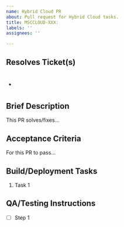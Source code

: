 ```yaml
---
name: Hybrid Cloud PR
about: Pull request for Hybrid Cloud tasks.
title: MSCCLOUD-XXX:
labels: ''
assignees: ''

---
```


## Resolves Ticket(s)
- #

## Brief Description
This PR solves/fixes...

## Acceptance Criteria
For this PR to pass...

## Build/Deployment Tasks
1. Task 1

## QA/Testing Instructions
- [ ] Step 1
